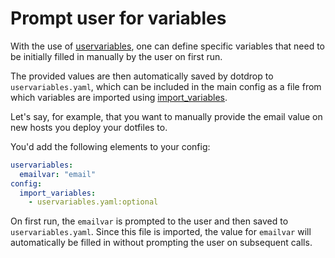 # Prompt user for variables

With the use of [uservariables](../config-details.md#uservariables-entry),
one can define specific variables that need to be initially filled in manually
by the user on first run.

The provided values are then automatically saved by dotdrop to `uservariables.yaml`,
which can be included in the main config as a file from which variables are imported
using [import_variables](../config-details.md#import_variables-entry).

Let's say, for example, that you want to manually provide the email value
on new hosts you deploy your dotfiles to.

You'd add the following elements to your config:
```yaml
uservariables:
  emailvar: "email"
config:
  import_variables:
    - uservariables.yaml:optional
```

On first run, the `emailvar` is prompted to the user and then saved
to `uservariables.yaml`. Since this file is imported, the value for
`emailvar` will automatically be filled in without prompting the
user on subsequent calls.
